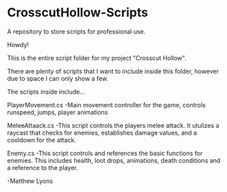 # CrosscutHollow-Scripts
A repository to store scripts for professional use.


Howdy!

This is the entire script folder for my project "Crosscut Hollow".

There are plenty of scripts that I want to include inside this folder, however due to space I can only show a few.

The scripts inside include...

PlayerMovement.cs
-Main movement controller for the game, controls runspeed, jumps, player animations

MeleeAttaack.cs
-This script controls the players melee attack. It utulizes a raycast that checks for enemies, establishes damage values, and a cooldown for the attack.

Enemy.cs
-This script controls and references the basic functions for enemies. This includes health, loot drops, animations, death conditions and a reference to the player.



-Matthew Lyons

